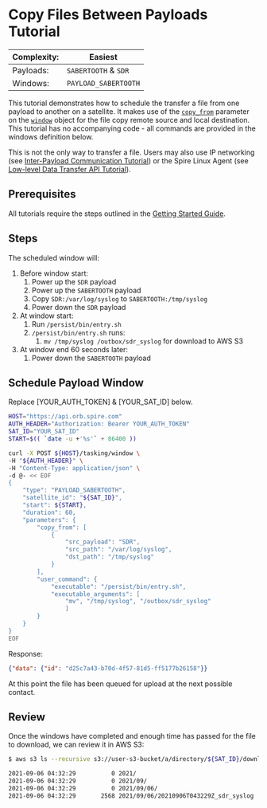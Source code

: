 # Copy Files Between Payloads Tutorial

|Complexity:|Easiest|
|-|-|
|Payloads:|`SABERTOOTH` & `SDR`|
|Windows:|`PAYLOAD_SABERTOOTH`|

This tutorial demonstrates how to schedule the transfer a file from one payload to another on a satellite. It makes use of the [`copy_from`](https://developers.spire.com/tasking-api-docs/#copy_from) parameter on the [`window`](https://developers.spire.com/tasking-api-docs/#supported-windows) object for the file copy remote source and local destination. This tutorial has no accompanying code - all commands are provided in the windows definition below.

<aside class="notice">This is not the only way to transfer a file. Users may also use IP networking (see <a href="../ipc/">Inter-Payload Communication Tutorial</a>) or the Spire Linux Agent (see <a href="../data_xfr/">Low-level Data Transfer API Tutorial</a>).</aside>


## Prerequisites

All tutorials require the steps outlined in the [Getting Started Guide](../../GettingStarted.md).


## Steps

The scheduled window will:

1. Before window start:
   1. Power up the `SDR` payload
   1. Power up the `SABERTOOTH` payload
   1. Copy `SDR:/var/log/syslog` to `SABERTOOTH:/tmp/syslog`
   1. Power down the `SDR` payload
1. At window start:
   1. Run `/persist/bin/entry.sh`
   1. `/persist/bin/entry.sh` runs:
      1. `mv /tmp/syslog /outbox/sdr_syslog` for download to AWS S3
1. At window end 60 seconds later:
   1. Power down the `SABERTOOTH` payload


## Schedule Payload Window


<aside class="notice">Replace [YOUR_AUTH_TOKEN] & [YOUR_SAT_ID] below.</aside>

```bash
HOST="https://api.orb.spire.com"
AUTH_HEADER="Authorization: Bearer YOUR_AUTH_TOKEN"
SAT_ID="YOUR_SAT_ID"
START=$(( `date -u +'%s'` + 86400 ))

curl -X POST ${HOST}/tasking/window \
-H "${AUTH_HEADER}" \
-H "Content-Type: application/json" \
-d @- << EOF
{
    "type": "PAYLOAD_SABERTOOTH",
    "satellite_id": "${SAT_ID}",
    "start": ${START},
    "duration": 60,
    "parameters": {
        "copy_from": [
            {
                "src_payload": "SDR",
                "src_path": "/var/log/syslog",
                "dst_path": "/tmp/syslog"
            }
        ],
        "user_command": {
            "executable": "/persist/bin/entry.sh",
            "executable_arguments": [
                "mv", "/tmp/syslog", "/outbox/sdr_syslog"
                ]
        }
    }
}
EOF
```

Response:

```json
{"data": {"id": "d25c7a43-b70d-4f57-81d5-ff5177b26158"}}
```

At this point the file has been queued for upload at the next possible contact. 


## Review

Once the windows have completed and enough time has passed for the file to download, we can review it in AWS S3:

```bash
$ aws s3 ls --recursive s3://user-s3-bucket/a/directory/${SAT_ID}/downlink/

2021-09-06 04:32:29          0 2021/
2021-09-06 04:32:29          0 2021/09/
2021-09-06 04:32:29          0 2021/09/06/
2021-09-06 04:32:29       2568 2021/09/06/20210906T043229Z_sdr_syslog
```
